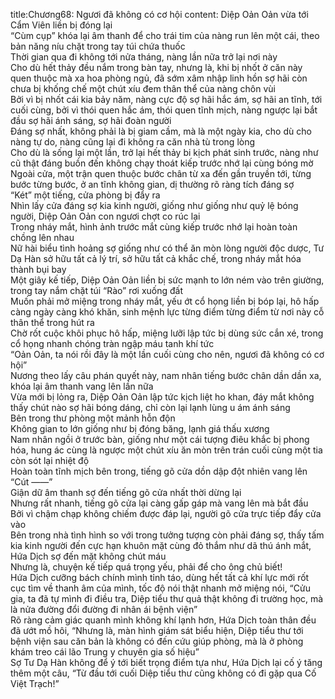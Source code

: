 title:Chương68: Ngươi đã không có cơ hội
content:
Diệp Oản Oản vừa tới Cẩm Viên liền bị đóng lại<br>“Cùm cụp” khóa lại âm thanh để cho trái tim của nàng run lên một cái, theo bản năng níu chặt trong tay túi chứa thuốc<br>Thời gian qua đi không tới nửa tháng, nàng lần nữa trở lại nơi này<br>Cho dù hết thảy đều nắm trong bàn tay, nhưng là, khi bị nhốt ở căn này quen thuộc mà xa hoa phòng ngủ, đã sớm xâm nhập linh hồn sợ hãi còn chưa bị khống chế một chút xíu đem thân thể của nàng chôn vùi<br>Bởi vì bị nhốt cái kia bảy năm, nàng cực độ sợ hãi hắc ám, sợ hãi an tĩnh, tới cuối cùng, bởi vì thói quen hắc ám, thói quen tĩnh mịch, nàng ngược lại bắt đầu sợ hãi ánh sáng, sợ hãi đoàn người<br>Đáng sợ nhất, không phải là bị giam cầm, mà là một ngày kia, cho dù cho nàng tự do, nàng cũng lại đi không ra căn nhà tù trong lòng<br>Cho dù là sống lại một lần, trở lại hết thảy bi kịch phát sinh trước, nàng như cũ thật đáng buồn đến không chạy thoát kiếp trước nhớ lại cùng bóng mờ<br>Ngoài cửa, một trận quen thuộc bước chân từ xa đến gần truyền tới, từng bước từng bước, ở an tĩnh không gian, dị thường rõ ràng tích đáng sợ<br>“Két” một tiếng, cửa phòng bị đẩy ra<br>Nhìn lấy cửa đáng sợ kia kinh người, giống như giống như quỷ lệ bóng người, Diệp Oản Oản con ngươi chợt co rúc lại<br>Trong nháy mắt, hình ảnh trước mắt cùng kiếp trước nhớ lại hoàn toàn chồng lên nhau<br>Nữ hài biểu tình hoảng sợ giống như có thể ăn mòn lòng người độc dược, Tư Dạ Hàn sở hữu tất cả lý trí, sở hữu tất cả khắc chế, trong nháy mắt hóa thành bụi bay<br>Một giây kế tiếp, Diệp Oản Oản liền bị sức mạnh to lớn ném vào trên giường, trong tay nắm chặt túi “Rào” rơi xuống đất<br>Muốn phải mở miệng trong nháy mắt, yếu ớt cổ họng liền bị bóp lại, hô hấp càng ngày càng khó khăn, sinh mệnh lực từng điểm từng điểm từ nơi này cỗ thân thể trong hút ra<br>Chờ rốt cuộc khôi phục hô hấp, miệng lưỡi lập tức bị dùng sức cắn xé, trong cổ họng nhanh chóng tràn ngập máu tanh khí tức<br>“Oản Oản, ta nói rồi đây là một lần cuối cùng cho nên, ngươi đã không có cơ hội”<br>Nương theo lấy câu phán quyết này, nam nhân tiếng bước chân dần dần xa, khóa lại âm thanh vang lên lần nữa<br>Vừa mới bị lỏng ra, Diệp Oản Oản lập tức kịch liệt ho khan, đáy mắt không thấy chút nào sợ hãi bóng dáng, chỉ còn lại lạnh lùng u ám ánh sáng<br>Bên trong thư phòng một mảnh hỗn độn<br>Không gian to lớn giống như bị đóng băng, lạnh giá thấu xương<br>Nam nhân ngồi ở trước bàn, giống như một cái tượng điêu khắc bị phong hóa, hung ác cùng là ngược một chút xíu ăn mòn trên trán cuối cùng một tia còn sót lại nhiệt độ<br>Hoàn toàn tĩnh mịch bên trong, tiếng gõ cửa dồn dập đột nhiên vang lên<br>“Cút ——”<br>Giận dữ âm thanh sợ đến tiếng gõ cửa nhất thời dừng lại<br>Nhưng rất nhanh, tiếng gõ cửa lại càng gấp gáp mà vang lên mà bắt đầu<br>Bởi vì chậm chạp không chiếm được đáp lại, người gõ cửa trực tiếp đẩy cửa vào<br>Bên trong nhà tình hình so với trong tưởng tượng còn phải đáng sợ, thấy tấm kia kinh người đến cực hạn khuôn mặt cùng đỏ thắm như dã thú ánh mắt, Hứa Dịch sợ đến mặt không chút máu<br>Nhưng là, chuyện kế tiếp quá trọng yếu, phải để cho ông chủ biết!<br>Hứa Dịch cưỡng bách chính mình tỉnh táo, dùng hết tất cả khí lực mới rốt cục tìm về thanh âm của mình, tốc độ nói thật nhanh mở miệng nói, “Cửu gia, ta đã tự mình đi điều tra, Diệp tiểu thư quả thật không đi trường học, mà là nửa đường đổi đường đi nhân ái bệnh viện”<br>Rõ ràng cảm giác quanh mình không khí lạnh hơn, Hứa Dịch toàn thân đều đã ướt mồ hôi, “Nhưng là, màn hình giám sát biểu hiện, Diệp tiểu thư tới bệnh viện sau căn bản là không có đến cứu giúp phòng, mà là ở phòng khám treo cái lão Trung y chuyên gia số hiệu”<br>Sợ Tư Dạ Hàn không để ý tới biết trọng điểm tựa như, Hứa Dịch lại cố ý tăng thêm một câu, “Từ đầu tới cuối Diệp tiểu thư cũng không có đi gặp qua Cố Việt Trạch!”